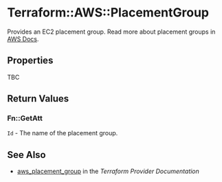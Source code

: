 # Terraform::AWS::PlacementGroup

Provides an EC2 placement group. Read more about placement groups
in [AWS Docs](https://docs.aws.amazon.com/AWSEC2/latest/UserGuide/placement-groups.html).

## Properties

TBC

## Return Values

### Fn::GetAtt

`Id` - The name of the placement group.

## See Also

* [aws_placement_group](https://www.terraform.io/docs/providers/aws/r/placement_group.html) in the _Terraform Provider Documentation_